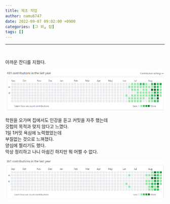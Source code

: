 ```yaml
---
title: 제초 작업
author: namu6747
date: 2022-09-07 09:02:00 +0900
categories: [그 외, 잡]
tags: []
---
```

<hr/>
<br/>

아까운 잔디를 지웠다.  

![Desktop View](/assets/img/others/grass/before.png)

학원을 오가며 집에서도 인강을 듣고 커밋을 자주 했는데  
깃헙의 목적과 맞지 않다고 느꼈다.  
1일 1커밋 욕심에 노력했었는데  
부질없는 것으로 느껴졌다.  
양심에 찔리기도 했다.  
막상 정리하고 나니 아쉽긴 하지만 뭐 어쩔 수 없다.  

![Desktop View](/assets/img/others/grass/after.png)

